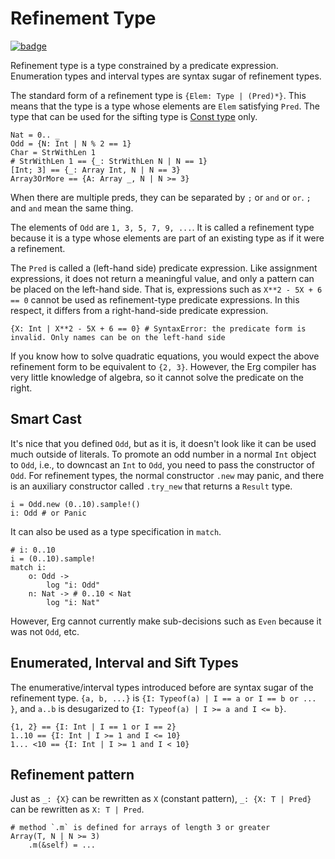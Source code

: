 # Refinement Type

[![badge](https://img.shields.io/endpoint.svg?url=https%3A%2F%2Fgezf7g7pd5.execute-api.ap-northeast-1.amazonaws.com%2Fdefault%2Fsource_up_to_date%3Fowner%3Derg-lang%26repos%3Derg%26ref%3Dmain%26path%3Ddoc/EN/syntax/type/12_refinement.md%26commit_hash%3D2f89a30335024a46ec0b3f6acc6d5a4b8238b7b0)](https://gezf7g7pd5.execute-api.ap-northeast-1.amazonaws.com/default/source_up_to_date?owner=erg-lang&repos=erg&ref=main&path=doc/EN/syntax/type/12_refinement.md&commit_hash=2f89a30335024a46ec0b3f6acc6d5a4b8238b7b0)

Refinement type is a type constrained by a predicate expression. Enumeration types and interval types are syntax sugar of refinement types.

The standard form of a refinement type is `{Elem: Type | (Pred)*}`. This means that the type is a type whose elements are `Elem` satisfying `Pred`.
The type that can be used for the sifting type is [Const type](./advanced/const.md) only.

```erg
Nat = 0.. _
Odd = {N: Int | N % 2 == 1}
Char = StrWithLen 1
# StrWithLen 1 == {_: StrWithLen N | N == 1}
[Int; 3] == {_: Array Int, N | N == 3}
Array3OrMore == {A: Array _, N | N >= 3}
```

When there are multiple preds, they can be separated by `;` or `and` or `or`. `;` and `and` mean the same thing.

The elements of `Odd` are `1, 3, 5, 7, 9, ...`.
It is called a refinement type because it is a type whose elements are part of an existing type as if it were a refinement.

The `Pred` is called a (left-hand side) predicate expression. Like assignment expressions, it does not return a meaningful value, and only a pattern can be placed on the left-hand side.
That is, expressions such as `X**2 - 5X + 6 == 0` cannot be used as refinement-type predicate expressions. In this respect, it differs from a right-hand-side predicate expression.

```erg
{X: Int | X**2 - 5X + 6 == 0} # SyntaxError: the predicate form is invalid. Only names can be on the left-hand side
```

If you know how to solve quadratic equations, you would expect the above refinement form to be equivalent to `{2, 3}`.
However, the Erg compiler has very little knowledge of algebra, so it cannot solve the predicate on the right.

## Smart Cast

It's nice that you defined `Odd`, but as it is, it doesn't look like it can be used much outside of literals. To promote an odd number in a normal `Int` object to `Odd`, i.e., to downcast an `Int` to `Odd`, you need to pass the constructor of `Odd`.
For refinement types, the normal constructor `.new` may panic, and there is an auxiliary constructor called `.try_new` that returns a `Result` type.

```erg
i = Odd.new (0..10).sample!()
i: Odd # or Panic
```

It can also be used as a type specification in `match`.

```erg
# i: 0..10
i = (0..10).sample!
match i:
    o: Odd ->
        log "i: Odd"
    n: Nat -> # 0..10 < Nat
        log "i: Nat"
```

However, Erg cannot currently make sub-decisions such as `Even` because it was not `Odd`, etc.

## Enumerated, Interval and Sift Types

The enumerative/interval types introduced before are syntax sugar of the refinement type.
`{a, b, ...}` is `{I: Typeof(a) | I == a or I == b or ... }`, and `a..b` is desugarized to `{I: Typeof(a) | I >= a and I <= b}`.

```erg
{1, 2} == {I: Int | I == 1 or I == 2}
1..10 == {I: Int | I >= 1 and I <= 10}
1... <10 == {I: Int | I >= 1 and I < 10}
```

## Refinement pattern

Just as `_: {X}` can be rewritten as `X` (constant pattern), `_: {X: T | Pred}` can be rewritten as `X: T | Pred`.

```erg
# method `.m` is defined for arrays of length 3 or greater
Array(T, N | N >= 3)
    .m(&self) = ...
```

